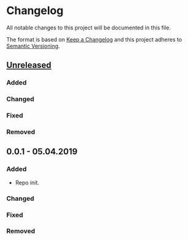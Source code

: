 # Changelog

All notable changes to this project will be documented in this file.

The format is based on [Keep a Changelog](http://keepachangelog.com/) and this project adheres to [Semantic Versioning](http://semver.org/).

## [Unreleased]
### Added
### Changed
### Fixed
### Removed

## 0.0.1 - 05.04.2019
### Added
- Repo init.
### Changed
### Fixed
### Removed


[Unreleased]: https://github.com/shopgate/ext-cliplister/compare/v0.0.1...HEAD

